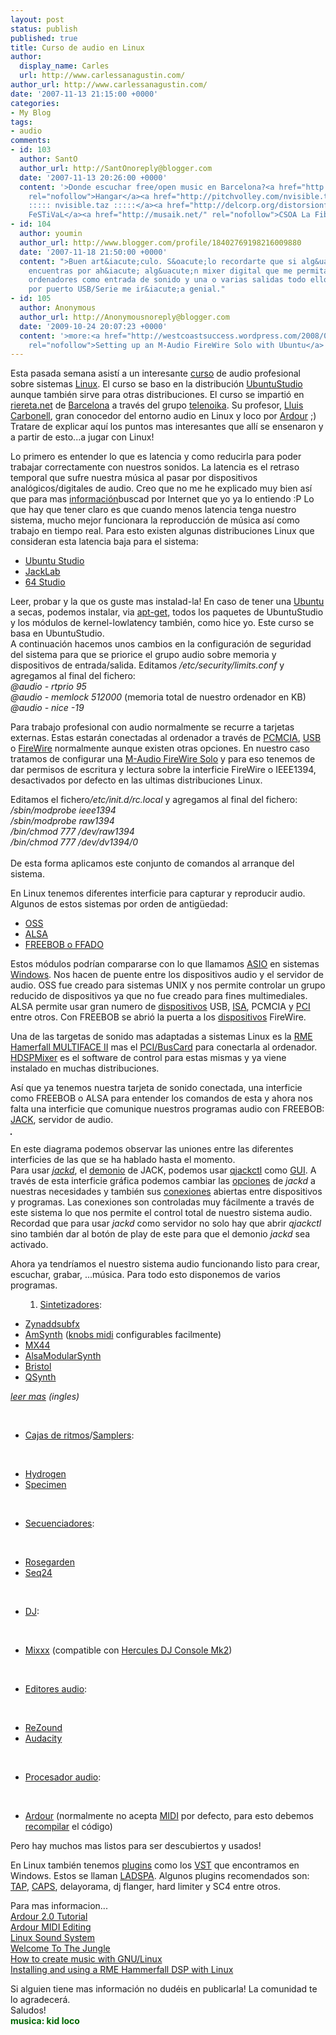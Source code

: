 ```yaml
---
layout: post
status: publish
published: true
title: Curso de audio en Linux
author:
  display_name: Carles
  url: http://www.carlessanagustin.com/
author_url: http://www.carlessanagustin.com/
date: '2007-11-13 21:15:00 +0000'
categories:
- My Blog
tags:
- audio
comments:
- id: 103
  author: SantO
  author_url: http://SantOnoreply@blogger.com
  date: '2007-11-13 20:26:00 +0000'
  content: '>Donde escuchar free/open music en Barcelona?<a href="http://hangar.org/"
    rel="nofollow">Hangar</a><a href="http://pitchvolley.com/nvisible.taz/" rel="nofollow">daax!
    ::::: nvisible.taz :::::</a><a href="http://delcorp.org/distorsionfest/" rel="nofollow">DiSToRsiOn
    FeSTiVaL</a><a href="http://musaik.net/" rel="nofollow">CSOA La Fibra</a>Saludos!'
- id: 104
  author: youmin
  author_url: http://www.blogger.com/profile/18402769198216009880
  date: '2007-11-18 21:50:00 +0000'
  content: ">Buen art&iacute;culo. S&oacute;lo recordarte que si alg&uacute;n dia
    encuentras por ah&iacute; alg&uacute;n mixer digital que me permita conectar varios
    ordenadores como entrada de sonido y una o varias salidas todo ello controlable
    por puerto USB/Serie me ir&iacute;a genial."
- id: 105
  author: Anonymous
  author_url: http://Anonymousnoreply@blogger.com
  date: '2009-10-24 20:07:23 +0000'
  content: '>more:<a href="http://westcoastsuccess.wordpress.com/2008/03/23/m-audio-firewire-solo-ubuntu/"
    rel="nofollow">Setting up an M-Audio FireWire Solo with Ubuntu</a>'
---
```

<p>Esta pasada semana asist&iacute; a un interesante <a href="http://www.telenoika.net//index.php?option=com_content&amp;task=view&amp;id=502&amp;Itemid=57&amp;lang=ca">curso</a> de audio profesional sobre sistemas <a href="http://es.wikipedia.org/wiki/Linux">Linux</a>. El curso se baso en la distribuci&oacute;n <a href="http://ubuntustudio.org/">UbuntuStudio</a> aunque tambi&eacute;n sirve para otras distribuciones. El curso se imparti&oacute; en <a href="http://riereta.net/">riereta.net</a> de <a href="http://maps.google.es/maps?q=barcelona&amp;ie=UTF8&amp;z=12&amp;iwloc=addr&amp;om=1">Barcelona</a> a trav&eacute;s del grupo <a href="http://www.telenoika.net/">telenoika</a>. Su profesor, <a href="http://costellam.net/">Lluis Carbonell</a>, gran conocedor del entorno audio en Linux y loco por <a href="http://ardour.org/">Ardour</a> ;)<br />
Tratare de explicar aqu&iacute; los puntos mas interesantes que all&iacute; se ensenaron y a partir de esto...a jugar con Linux!</p>
<p>Lo primero es entender lo que es latencia y como reducirla para poder trabajar correctamente con nuestros sonidos. La latencia es el retraso temporal que sufre nuestra m&uacute;sica al pasar por dispositivos anal&oacute;gicos/digitales de audio. Creo que no me he explicado muy bien as&iacute; que para mas <a href="http://en.wikipedia.org/wiki/Latency_%28audio%29">informaci&oacute;n</a>buscad por Internet que yo ya lo entiendo :P Lo que hay que tener claro es que cuando menos latencia tenga nuestro sistema, mucho mejor funcionara la reproducci&oacute;n de m&uacute;sica as&iacute; como trabajo en tiempo real. Para esto existen algunas distribuciones Linux que consideran esta latencia baja para el sistema:</p>
<ul>
<li><a href="http://ubuntustudio.org/">Ubuntu Studio</a></li>
<li><a href="http://jacklab.org/">JackLab</a></li>
<li><a href="http://64studio.com/">64 Studio</a></li>
</ul>
<p>Leer, probar y la que os guste mas instalad-la! En caso de tener una <a href="http://www.ubuntu.com/">Ubuntu</a> a secas, podemos instalar, via <a href="http://es.wikipedia.org/wiki/Advanced_Packaging_Tool">apt-get,</a> todos los paquetes de UbuntuStudio y los m&oacute;dulos de kernel-lowlatency tambi&eacute;n, como hice yo. Este curso se basa en UbuntuStudio.<br />
A continuaci&oacute;n hacemos unos cambios en la configuraci&oacute;n de seguridad del sistema para que se priorice el grupo audio sobre memoria y dispositivos de entrada/salida. Editamos <span style="font-style:italic;">/etc/security/limits.conf</span> y agregamos al final del fichero:<br />
<span style="font-style:italic;">@audio - rtprio 95</span><br />
<span style="font-style:italic;">@audio - memlock 512000 </span>(memoria total de nuestro ordenador en KB)<br />
<span style="font-style:italic;">@audio - nice -19</span></p>
<p>Para trabajo profesional con audio normalmente se recurre a tarjetas externas. Estas estar&aacute;n conectadas al ordenador a trav&eacute;s de <a href="http://es.wikipedia.org/wiki/PCMCIA">PCMCIA</a>, <a href="http://es.wikipedia.org/wiki/Usb">USB</a> o <a href="http://es.wikipedia.org/wiki/Firewire">FireWire</a> normalmente aunque existen otras opciones. En nuestro caso tratamos de configurar una <a href="http://www.m-audio.com/products/en_us/FireWireSolo-main.html">M-Audio FireWire Solo</a> y para eso tenemos de dar permisos de escritura y lectura sobre la interficie FireWire o IEEE1394, desactivados por defecto en las ultimas distribuciones Linux.</p>
<p>Editamos el fichero<span style="font-style:italic;">/etc/init.d/rc.local</span> y agregamos al final del fichero:<br />
<span style="font-style:italic;">/sbin/modprobe ieee1394</span><br />
<span style="font-style:italic;">/sbin/modprobe raw1394</span><br />
<span style="font-style:italic;">/bin/chmod 777 /dev/raw1394</span><br />
<span style="font-style:italic;">/bin/chmod 777 /dev/dv1394/0<br />
</span><br />
De esta forma aplicamos este conjunto de comandos al arranque del sistema.</p>
<p>En Linux tenemos diferentes interficie para capturar y reproducir audio. Algunos de estos sistemas por orden de antig&uuml;edad:</p>
<ul>
<li><a href="http://www.opensound.com/">OSS</a></li>
<li><a href="http://www.alsa-project.org/">ALSA</a></li>
<li><a href="http://freebob.sourceforge.net/">FREEBOB o FFADO</a></li>
</ul>
<p>Estos m&oacute;dulos podr&iacute;an compararse con lo que llamamos <a href="http://www.asio4all.com/">ASIO</a> en sistemas <a href="http://www.geocities.com/juanbs0812/blogspot/love_windows.JPG">Windows</a>. Nos hacen de puente entre los dispositivos audio y el servidor de audio. OSS fue creado para sistemas UNIX y nos permite controlar un grupo reducido de dispositivos ya que no fue creado para fines multimediales. ALSA permite usar gran numero de <a href="http://www.alsa-project.org/main/index.php/Matrix:Main">dispositivos</a> USB, <a href="http://es.wikipedia.org/wiki/Bus_ISA">ISA</a>, PCMCIA y <a href="http://es.wikipedia.org/wiki/Peripheral_Component_Interconnect">PCI</a> entre otros. Con FREEBOB se abri&oacute; la puerta a los <a href="http://freebob.sourceforge.net/index.php/List_of_Supported_Devices">dispositivos</a> FireWire.</p>
<p>Una de las targetas de sonido mas adaptadas a sistemas Linux es la <a href="http://www.rme-audio.com/english/hdsp/multifa.htm">RME Hamerfall MULTIFACE II</a> mas el <a href="http://www.rme-audio.com/english/hdsp/cardpci.htm">PCI/BusCard</a> para conectarla al ordenador. <a href="http://esaracco.free.fr/documentations/linuxaudio/linuxaudio/images/hdspmixer-main.png">HDSPMixer</a> es el software de control para estas mismas y ya viene instalado en muchas distribuciones.</p>
<p>As&iacute; que ya tenemos nuestra tarjeta de sonido conectada, una interficie como FREEBOB o ALSA para entender los comandos de esta y ahora nos falta una interficie que comunique nuestros programas audio con FREEBOB: <a href="http://jackaudio.org/">JACK</a>, servidor de audio.</p>
<p><a href="http://blogs.adobe.com/penguin.swf/linuxaudio.png"><img src="http://blogs.adobe.com/penguin.swf/linuxaudio.png" alt="" border="1" /></a></p>
<p>En este diagrama podemos observar las uniones entre las diferentes interficies de las que se ha hablado hasta el momento.<br />
Para usar <a href="http://ccrma.stanford.edu/planetccrma/man/man1/jackd.1.html"><span style="font-style:italic;">jackd</span></a>, el <a href="http://en.wikipedia.org/wiki/Daemon_%28computer_software%29">demonio</a> de JACK, podemos usar <a href="http://qjackctl.sourceforge.net/">qjackctl</a> como <a href="http://qjackctl.sourceforge.net/image/qjackctlMainForm1.png">GUI</a>. A trav&eacute;s de esta interficie gr&aacute;fica podemos cambiar las <a href="http://rosegarden.sourceforge.net/tutorial/pixmaps/qjackctl-silvan.png">opciones</a> de <span style="font-style:italic;">jackd</span> a nuestras necesidades y tambi&eacute;n sus <a href="http://qjackctl.sourceforge.net/image/qjackctlConnectionsForm1.png">conexiones</a> abiertas entre dispositivos y programas. Las conexiones son controladas muy f&aacute;cilmente a trav&eacute;s de este sistema lo que nos permite el control total de nuestro sistema audio. Recordad que para usar <span style="font-style:italic;">jackd</span> como servidor no solo hay que abrir <span style="font-style:italic;">qjackctl</span> sino tambi&eacute;n dar al bot&oacute;n de play de este para que el demonio <span style="font-style:italic;">jackd</span> sea activado.</p>
<p>Ahora ya tendr&iacute;amos el nuestro sistema audio funcionando listo para crear, escuchar, grabar, ...m&uacute;sica. Para todo esto disponemos de varios programas.</p>
<ol>
<ol>
<li><a href="http://es.wikipedia.org/wiki/Sintetizador">Sintetizadores</a>:</li>
</ol>
</ol>
<ul>
<li><a href="http://zynaddsubfx.sourceforge.net/#t02">Zynaddsubfx</a></li>
<li><a href="http://amsynthe.sourceforge.net/amSynth/">AmSynth</a> (<a href="http://www.soundonsound.com/sos/sep03/images/kentonspinheader.l.jpg">knobs midi</a> configurables facilmente)</li>
<li><a href="http://hem.passagen.se/ja_linux/">MX44</a></li>
<li><a href="http://alsamodular.sourceforge.net/">AlsaModularSynth</a></li>
<li><a href="http://www.linuxjournal.com/files/linuxjournal.com/linuxjournal/articles/063/6320/6320f6.inline.png">Bristol</a></li>
<li><a href="http://qsynth.sourceforge.net/qsynth-index.html">QSynth</a></li>
</ul>
<p><a style="font-style:italic;" href="http://www.linuxjournal.com/article/6320">leer mas</a><span style="font-style:italic;"> (ingles)</span></p>
<p>&nbsp;</p>
<ul>
<li><a href="http://es.wikipedia.org/wiki/Caja_de_ritmos">Cajas de ritmos</a>/<a href="http://es.wikipedia.org/wiki/Samplers">Samplers</a>:</li>
</ul>
<p>&nbsp;</p>
<ul>
<li><a href="http://www.hydrogen-music.org/">Hydrogen</a></li>
<li><a href="http://specimen.softonic.com/linux/imagenes">Specimen</a></li>
</ul>
<p>&nbsp;</p>
<ul>
<li><a href="http://es.wikipedia.org/wiki/Secuenciador">Secuenciadores</a>:</li>
</ul>
<p>&nbsp;</p>
<ul>
<li><a href="http://www.rosegardenmusic.com/">Rosegarden</a></li>
<li><a href="http://www.filter24.org/seq24/shots.html">Seq24</a></li>
</ul>
<p>&nbsp;</p>
<ul>
<li><a href="http://es.wikipedia.org/wiki/Disc_jockey">DJ</a>:</li>
</ul>
<p>&nbsp;</p>
<ul>
<li><a href="http://mixxx.sourceforge.net/">Mixxx</a> (compatible con <a href="http://www.frequenzbereich.com/music-shop/images/hercules/DJ_Console.jpg%20">Hercules DJ Console Mk2</a>)</li>
</ul>
<p>&nbsp;</p>
<ul>
<li><a href="http://en.wikipedia.org/wiki/Digital_audio_editor">Editores audio</a>:</li>
</ul>
<p>&nbsp;</p>
<ul>
<li><a href="http://rezound.sourceforge.net/ss.shtml">ReZound</a></li>
<li><a href="http://audacity.sourceforge.net/">Audacity</a></li>
</ul>
<p>&nbsp;</p>
<ul>
<li><a href="http://en.wikipedia.org/wiki/Digital_audio_workstation">Procesador audio</a>:</li>
</ul>
<p>&nbsp;</p>
<ul>
<li><a href="http://ardour.org/">Ardour</a> (normalmente no acepta <a href="http://es.wikipedia.org/wiki/Midi">MIDI</a> por defecto, para esto debemos <a href="http://es.wikipedia.org/wiki/Compilar">recompilar</a> el c&oacute;digo)</li>
</ul>
<p>Pero hay muchos mas listos para ser descubiertos y usados!</p>
<p>En Linux tambi&eacute;n tenemos <a href="http://es.wikipedia.org/wiki/Plugin">plugins</a> como los <a href="http://es.wikipedia.org/wiki/Virtual_Studio_Technology">VST</a> que encontramos en Windows. Estos se llaman <a href="http://www.ladspa.org/">LADSPA</a>. Algunos plugins recomendados son: <a href="http://tap-plugins.sourceforge.net/">TAP</a>, <a href="http://quitte.de/dsp/caps.html">CAPS</a>, delayorama, dj flanger, hard limiter y SC4 entre otros.</p>
<p>Para mas informacion...<br />
<a href="http://www.out-of-order.ca/tutorials/ardour/">Ardour 2.0 Tutorial</a><br />
<a href="http://thorwil.wordpress.com/2007/05/27/ardour-midi-editing/">Ardour MIDI Editing</a><br />
<a href="http://www-oss.fnal.gov/projects/fermilinux/common/class/advanced-admin/Linux-Sound.html">Linux Sound System</a><br />
<a href="http://blogs.adobe.com/penguin.swf/2007/05/welcome_to_the_jungle.html">Welcome To The Jungle</a><br />
<a href="http://esaracco.free.fr/documentations/linuxaudio/linuxaudio/">How to create music with GNU/Linux</a><br />
<a href="http://pd.klingt.org/files/hdsp-howto.html">Installing and using a RME Hammerfall DSP with Linux</a></p>
<p>Si alguien tiene mas informaci&oacute;n no dud&eacute;is en publicarla! La comunidad te lo agradecer&aacute;.<br />
Saludos!<br />
<span style="color:#006600;font-weight:bold;">musica: kid loco</span></p>

